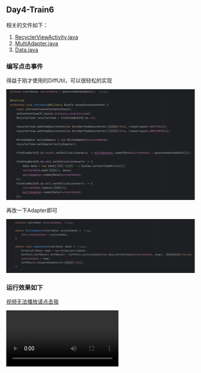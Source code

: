 ## Day4-Train6

相关的文件如下：
1. [RecyclerViewActivity.java](https://partner-gitlab.mioffice.cn/nj-trainingcollege/miclassroom240819/androidgroup4/tanzhehao/homework/-/blob/main/day4/app/src/main/java/fan/akua/day4/activities/RecyclerViewActivity.java)
2. [MultiAdapter.java](https://partner-gitlab.mioffice.cn/nj-trainingcollege/miclassroom240819/androidgroup4/tanzhehao/homework/-/blob/main/day4/app/src/main/java/fan/akua/day4/adapter/MultiAdapter.java)
3. [Data.java](https://partner-gitlab.mioffice.cn/nj-trainingcollege/miclassroom240819/androidgroup4/tanzhehao/homework/-/blob/main/day4/app/src/main/java/fan/akua/day4/bean/Data.java)

### 编写点击事件

得益于刚才使用的DiffUtil，可以很轻松的实现

![Activity](vx_images/305111805676815.png)

再改一下Adapter即可

![Adapter](vx_images/595993141039948.png)

### 运行效果如下

[视频无法播放请点击我](https://partner-gitlab.mioffice.cn/nj-trainingcollege/miclassroom240819/androidgroup4/tanzhehao/homework/-/tree/main/day4/vx_images/Screen_recording_20240822_160826.mp4)

<div>
    <video src="vx_images/Screen_recording_20240822_160826.mp4"></video>
</div>

